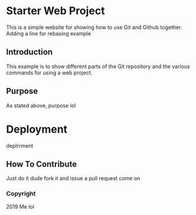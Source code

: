 # Starter Web Project

This is a simple website for
showing how to use Git and Github together.
Adding a line for rebasing example

## Introduction

This example is to show different parts
of the Git repository and the various commands
for using a web project.

## Purpose

As stated above, purpose lol

# Deployment

deplrrment

## How To Contribute

Just do it dude fork it and issue a pull request come on

### Copyright

2019 Me lol